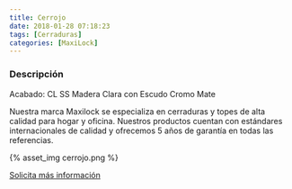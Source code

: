 ```yaml
---
title: Cerrojo
date: 2018-01-28 07:18:23
tags: [Cerraduras]
categories: [MaxiLock]
---
```


### Descripción

Acabado: CL SS Madera Clara con Escudo Cromo Mate

Nuestra marca Maxilock se especializa en cerraduras y topes de alta calidad para hogar y oficina. Nuestros productos cuentan con estándares internacionales de calidad y ofrecemos 5 años de garantía en todas las referencias.

{% asset_img cerrojo.png %}


[Solicita más información](/contacto)
